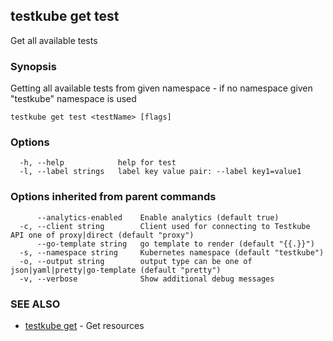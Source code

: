 ## testkube get test

Get all available tests

### Synopsis

Getting all available tests from given namespace - if no namespace given "testkube" namespace is used

```
testkube get test <testName> [flags]
```

### Options

```
  -h, --help            help for test
  -l, --label strings   label key value pair: --label key1=value1
```

### Options inherited from parent commands

```
      --analytics-enabled    Enable analytics (default true)
  -c, --client string        Client used for connecting to Testkube API one of proxy|direct (default "proxy")
      --go-template string   go template to render (default "{{.}}")
  -s, --namespace string     Kubernetes namespace (default "testkube")
  -o, --output string        output type can be one of json|yaml|pretty|go-template (default "pretty")
  -v, --verbose              Show additional debug messages
```

### SEE ALSO

* [testkube get](testkube_get.md)	 - Get resources

